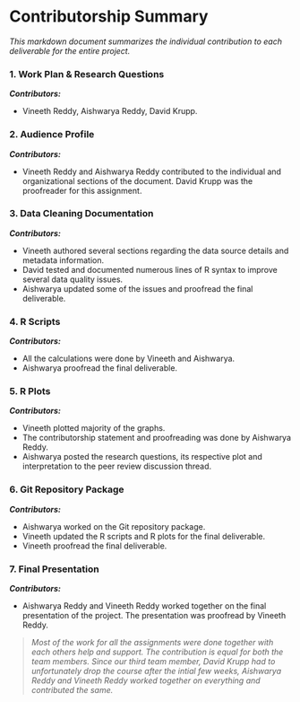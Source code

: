# Contributorship Summary

_This markdown document summarizes the individual contribution to each deliverable for the entire project._

### 1. Work Plan & Research Questions
**_Contributors:_** 
* Vineeth Reddy, Aishwarya Reddy, David Krupp.

### 2. Audience Profile
**_Contributors:_**
* Vineeth Reddy and Aishwarya Reddy contributed to the individual and organizational sections of the document. David Krupp was the proofreader for this assignment.

### 3. Data Cleaning Documentation
**_Contributors:_**
* Vineeth authored several sections regarding the data source details and metadata information. 
* David tested and documented numerous lines of R syntax to improve several data quality issues. 
* Aishwarya updated some of the issues and proofread the final deliverable.

### 4. R Scripts
**_Contributors:_**
* All the calculations were done by Vineeth and Aishwarya.
* Aishwarya proofread the final deliverable.

### 5. R Plots
**_Contributors:_**
* Vineeth plotted majority of the graphs. 
* The contributorship statement and proofreading was done by Aishwarya Reddy. 
* Aishwarya posted the research questions, its respective plot and interpretation to the peer review discussion thread.

### 6. Git Repository Package
**_Contributors:_**
* Aishwarya worked on the Git repository package.
* Vineeth updated the R scripts and R plots for the final deliverable.
* Vineeth proofread the final deliverable.

### 7. Final Presentation
**_Contributors:_**
* Aishwarya Reddy and Vineeth Reddy worked together on the final presentation of the project. The presentation was proofread by Vineeth Reddy.

> _Most of the work for all the assignments were done together with each others help and support. The contribution is equal for both the team members. Since our third team member, David Krupp had to unfortunately drop the course after the intial few weeks, Aishwarya Reddy and Vineeth Reddy worked together on everything and contributed the same._
